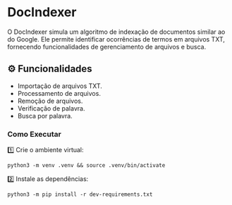 # DocIndexer
O DocIndexer simula um algoritmo de indexação de documentos similar ao do Google. Ele permite identificar ocorrências de termos em arquivos TXT, fornecendo funcionalidades de gerenciamento de arquivos e busca.

## ⚙️ Funcionalidades
* Importação de arquivos TXT.
* Processamento de arquivos.
* Remoção de arquivos.
* Verificação de palavra.
* Busca por palavra.

### Como Executar
1️⃣ Crie o ambiente virtual:
```
python3 -m venv .venv && source .venv/bin/activate
```
2️⃣ Instale as dependências:
```
python3 -m pip install -r dev-requirements.txt
```
